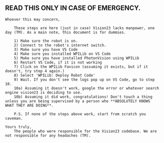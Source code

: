 ## READ THIS ONLY IN CASE OF EMERGENCY.

    Whoever this may concern,

        These steps are here (just in case) Vision23 lacks manpower, one day (TM). As a main note, this document is for dummies.

        1) Make sure the robot is on.
        2) Connect to the robot's internet switch.
        3) Make sure you have VS Code
        4) Make sure you installed WPILib on VS Code
        5) Make sure you have installed PhotonVision using WPILib
        6) Restart VS Code, if it is not working
        7) Click on the WPILib Favicon (assuming it exists, but if it doesn't, try step 4 again.)
        8) Select 'WPILib: Deploy Robot Code'
        9) Wait. If you don't see the logs pop up on VS Code, go to step 10.
        10a) Assuming it doesn't work, google the error or whatever search engine vision23 is deciding to use.
        10b) Assuming it did work, congratulations! Don't touch a thing unless you are being supervised by a person who **ABSOLUTELY KNOWS WHAT THEY ARE DOING**.

        P.S. If none of the steps above work, start from scratch you caveman. 

    Yours truly,
        The people who were responsible for the Vision23 codebase. We are not responsible for any headaches (TM).
